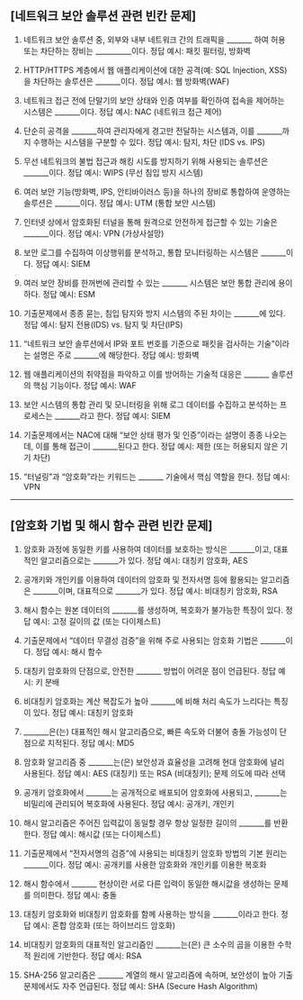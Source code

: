 <h2>[네트워크 보안 솔루션 관련 빈칸 문제]</h2>

1. 네트워크 보안 솔루션 중, 외부와 내부 네트워크 간의 트래픽을 _______ 하여 허용 또는 차단하는 장비는 __________이다.
정답 예시: 패킷 필터링, 방화벽

2. HTTP/HTTPS 계층에서 웹 애플리케이션에 대한 공격(예: SQL Injection, XSS)을 차단하는 솔루션은 _______이다.
정답 예시: 웹 방화벽(WAF)

3. 네트워크 접근 전에 단말기의 보안 상태와 인증 여부를 확인하여 접속을 제어하는 시스템은 _______이다.
정답 예시: NAC (네트워크 접근 제어)

4. 단순히 공격을 _______하여 관리자에게 경고만 전달하는 시스템과, 이를 _______까지 수행하는 시스템을 구분할 수 있다.
정답 예시: 탐지, 차단 (IDS vs. IPS)

5. 무선 네트워크의 불법 접근과 해킹 시도를 방지하기 위해 사용되는 솔루션은 _______이다.
정답 예시: WIPS (무선 침입 방지 시스템)

6. 여러 보안 기능(방화벽, IPS, 안티바이러스 등)을 하나의 장비로 통합하여 운영하는 솔루션은 _______이다.
정답 예시: UTM (통합 보안 시스템)

7. 인터넷 상에서 암호화된 터널을 통해 원격으로 안전하게 접근할 수 있는 기술은 _______이다.
정답 예시: VPN (가상사설망)

8. 보안 로그를 수집하여 이상행위를 분석하고, 통합 모니터링하는 시스템은 _______이다.
정답 예시: SIEM

9. 여러 보안 장비를 한꺼번에 관리할 수 있는 _______ 시스템은 보안 통합 관리에 용이하다.
정답 예시: ESM

10. 기출문제에서 종종 묻는, 침입 탐지와 방지 시스템의 주된 차이는 _______에 있다.
정답 예시: 탐지 전용(IDS) vs. 탐지 및 차단(IPS)

11. “네트워크 보안 솔루션에서 IP와 포트 번호를 기준으로 패킷을 검사하는 기술”이라는 설명은 주로 _______에 해당한다.
정답 예시: 방화벽

12. 웹 애플리케이션의 취약점을 파악하고 이를 방어하는 기술적 대응은 _______ 솔루션의 핵심 기능이다.
정답 예시: WAF

13. 보안 시스템의 통합 관리 및 모니터링을 위해 로그 데이터를 수집하고 분석하는 프로세스는 _______라고 한다.
정답 예시: SIEM

14. 기출문제에서는 NAC에 대해 “보안 상태 평가 및 인증”이라는 설명이 종종 나오는데, 이를 통해 접근이 _______된다고 한다.
정답 예시: 제한 (또는 허용되지 않은 기기 차단)

15. “터널링”과 “암호화”라는 키워드는 _______ 기술에서 핵심 역할을 한다.
정답 예시: VPN

<hr>

<h2>[암호화 기법 및 해시 함수 관련 빈칸 문제]</h2>

1. 암호화 과정에 동일한 키를 사용하여 데이터를 보호하는 방식은 _______이고, 대표적인 알고리즘으로는 _______가 있다.
정답 예시: 대칭키 암호화, AES

2. 공개키와 개인키를 이용하여 데이터의 암호화 및 전자서명 등에 활용되는 알고리즘은 _______이며, 대표적으로 _______가 있다.
정답 예시: 비대칭키 암호화, RSA

3. 해시 함수는 원본 데이터의 _______를 생성하며, 복호화가 불가능한 특징이 있다.
정답 예시: 고정 길이의 값 (또는 다이제스트)

4. 기출문제에서 “데이터 무결성 검증”을 위해 주로 사용되는 암호화 기법은 _______이다.
정답 예시: 해시 함수

5. 대칭키 암호화의 단점으로, 안전한 _______ 방법이 어려운 점이 언급된다.
정답 예시: 키 분배

6. 비대칭키 암호화는 계산 복잡도가 높아 _______에 비해 처리 속도가 느리다는 특징이 있다.
정답 예시: 대칭키 암호화

7. _______은(는) 대표적인 해시 알고리즘으로, 빠른 속도와 더불어 충돌 가능성이 단점으로 지적된다.
정답 예시: MD5

8. 암호화 알고리즘 중 _______는(은) 보안성과 효율성을 고려해 현대 암호화에 널리 사용된다.
정답 예시: AES (대칭키) 또는 RSA (비대칭키); 문제 의도에 따라 선택

9. 공개키 암호화에서 _______는 공개적으로 배포되어 암호화에 사용되고, _______는 비밀리에 관리되어 복호화에 사용된다.
정답 예시: 공개키, 개인키

10. 해시 알고리즘은 주어진 입력값이 동일할 경우 항상 일정한 길이의 _______를 반환한다.
정답 예시: 해시값 (또는 다이제스트)

11. 기출문제에서 “전자서명의 검증”에 사용되는 비대칭키 암호화 방법의 기본 원리는 _______이다.
정답 예시: 공개키를 사용한 암호화와 개인키를 이용한 복호화

12. 해시 함수에서 _______ 현상이란 서로 다른 입력이 동일한 해시값을 생성하는 문제를 의미한다.
정답 예시: 충돌

13. 대칭키 암호화와 비대칭키 암호화를 함께 사용하는 방식을 _______이라고 한다.
정답 예시: 혼합 암호화 (또는 하이브리드 암호화)

14. 비대칭키 암호화의 대표적인 알고리즘인 _______는(은) 큰 소수의 곱을 이용한 수학적 원리에 기반한다.
정답 예시: RSA

15. SHA-256 알고리즘은 _______ 계열의 해시 알고리즘에 속하며, 보안성이 높아 기출문제에서도 자주 언급된다.
정답 예시: SHA (Secure Hash Algorithm)
